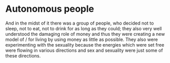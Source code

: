 # Autonomous people

And in the midst of it there was a group of people, who decided not to sleep, not to eat, not to drink for as long as they could; they also very well understood the damaging role of money and thus they were creating a new model of / for living by using money as little as possible. They also were experimenting with the sexuality because the energies which were set free were flowing in various directions and sex and sexuality were just some of these directions. 